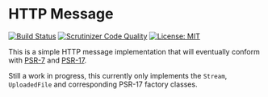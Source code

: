 # HTTP Message

[![Build Status](https://travis-ci.com/tomcant/http-message.svg?branch=master)](https://travis-ci.com/tomcant/http-message)
[![Scrutinizer Code Quality](https://scrutinizer-ci.com/g/tomcant/http-message/badges/quality-score.png?b=master)](https://scrutinizer-ci.com/g/tomcant/http-message/?branch=master)
[![License: MIT](https://img.shields.io/badge/license-MIT-blue.svg)](https://opensource.org/licenses/MIT)

This is a simple HTTP message implementation that will eventually conform with [PSR-7](https://www.php-fig.org/psr/psr-7/) and [PSR-17](https://www.php-fig.org/psr/psr-17/).

Still a work in progress, this currently only implements the `Stream`, `UploadedFile` and corresponding PSR-17 factory classes.
